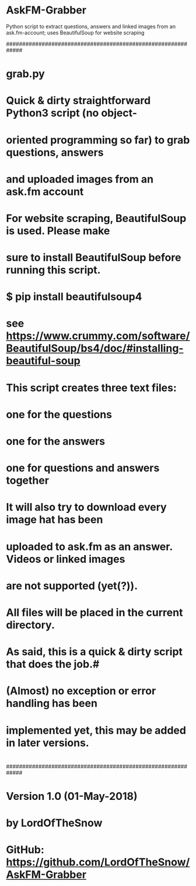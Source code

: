 # AskFM-Grabber
Python script to extract questions, answers and linked images from an ask.fm-account; uses BeautifulSoup for website scraping

#############################################################
# grab.py                                                   #
#                                                           #
# Quick & dirty straightforward Python3 script (no object-  #
# oriented programming so far) to grab questions, answers   #
# and uploaded images from an ask.fm account                #
#                                                           #
#                                                           #
# For website scraping, BeautifulSoup is used. Please make  #
# sure to install BeautifulSoup before running this script. #
#                                                           #
# $ pip install beautifulsoup4                              #
#                                                           #
#   see https://www.crummy.com/software/BeautifulSoup/bs4/doc/#installing-beautiful-soup
#                                                           #
#                                                           #
# This script creates three text files:                     #
#  one for the questions                                    #
#  one for the answers                                      #
#  one for questions and answers together                   #
#                                                           #
# It will also try to download every image hat has been     #
# uploaded to ask.fm as an answer. Videos or linked images  #
# are not supported (yet(?)).                               #
#                                                           #
# All files will be placed in the current directory.        #
#                                                           #
# As said, this is a quick & dirty script that does the job.#
# (Almost) no exception or error handling has been          #
# implemented yet, this may be added in later versions.     #
#                                                           #
#############################################################

# Version 1.0 (01-May-2018)
# by LordOfTheSnow
# GitHub: https://github.com/LordOfTheSnow/AskFM-Grabber
